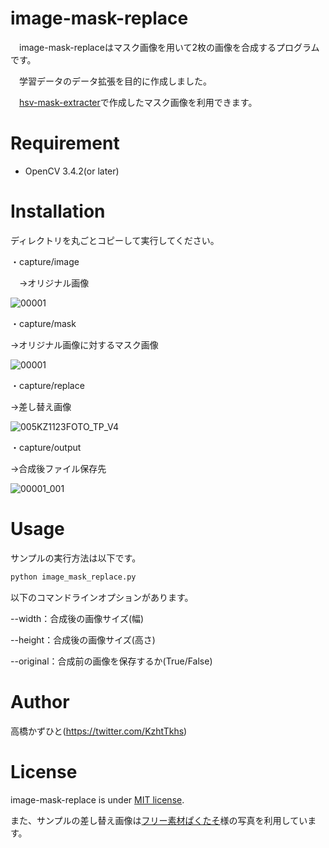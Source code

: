 # image-mask-replace
　image-mask-replaceはマスク画像を用いて2枚の画像を合成するプログラムです。
 
　学習データのデータ拡張を目的に作成しました。

　[hsv-mask-extracter](https://https://github.com/Kazuhito00/hsv-mask-extracter)で作成したマスク画像を利用できます。

# Requirement
 
* OpenCV 3.4.2(or later)
 
# Installation
 
ディレクトリを丸ごとコピーして実行してください。

・capture/image

　→オリジナル画像
 
![00001](https://user-images.githubusercontent.com/37477845/77141041-de0dd380-6abe-11ea-8bb4-9db4a9c6275e.png)


・capture/mask

→オリジナル画像に対するマスク画像

![00001](https://user-images.githubusercontent.com/37477845/77141042-e108c400-6abe-11ea-8e64-069606f4ff48.png)

・capture/replace

→差し替え画像

![005KZ1123FOTO_TP_V4](https://user-images.githubusercontent.com/37477845/77141047-e403b480-6abe-11ea-84f4-1958090452ef.jpg)

・capture/output

→合成後ファイル保存先

![00001_001](https://user-images.githubusercontent.com/37477845/77141051-e6fea500-6abe-11ea-9a9e-a5deb7ab1af3.png)
 
# Usage
 
サンプルの実行方法は以下です。
 
```bash
python image_mask_replace.py
```

以下のコマンドラインオプションがあります。

--width：合成後の画像サイズ(幅)

--height：合成後の画像サイズ(高さ)

--original：合成前の画像を保存するか(True/False)

# Author
高橋かずひと(https://twitter.com/KzhtTkhs)
 
# License 
image-mask-replace is under [MIT license](https://en.wikipedia.org/wiki/MIT_License).

また、サンプルの差し替え画像は[フリー素材ぱくたそ](https://www.pakutaso.com)様の写真を利用しています。
